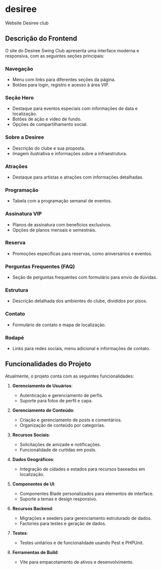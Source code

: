 # desiree
Website Desiree club

## Descrição do Frontend
O site do Desiree Swing Club apresenta uma interface moderna e responsiva, com as seguintes seções principais:

### Navegação
- Menu com links para diferentes seções da página.
- Botões para login, registro e acesso à área VIP.

### Seção Hero
- Destaque para eventos especiais com informações de data e localização.
- Botões de ação e vídeo de fundo.
- Opções de compartilhamento social.

### Sobre a Desiree
- Descrição do clube e sua proposta.
- Imagem ilustrativa e informações sobre a infraestrutura.

### Atrações
- Destaque para artistas e atrações com informações detalhadas.

### Programação
- Tabela com a programação semanal de eventos.

### Assinatura VIP
- Planos de assinatura com benefícios exclusivos.
- Opções de planos mensais e semestrais.

### Reserva
- Promoções específicas para reservas, como aniversários e eventos.

### Perguntas Frequentes (FAQ)
- Seção de perguntas frequentes com formulário para envio de dúvidas.

### Estrutura
- Descrição detalhada dos ambientes do clube, divididos por pisos.

### Contato
- Formulário de contato e mapa de localização.

### Rodapé
- Links para redes sociais, menu adicional e informações de contato.

## Funcionalidades do Projeto
Atualmente, o projeto conta com as seguintes funcionalidades:

1. **Gerenciamento de Usuários**:
   - Autenticação e gerenciamento de perfis.
   - Suporte para fotos de perfil e capa.

2. **Gerenciamento de Conteúdo**:
   - Criação e gerenciamento de posts e comentários.
   - Organização de conteúdo por categorias.

3. **Recursos Sociais**:
   - Solicitações de amizade e notificações.
   - Funcionalidade de curtidas em posts.

4. **Dados Geográficos**:
   - Integração de cidades e estados para recursos baseados em localização.

5. **Componentes de UI**:
   - Componentes Blade personalizados para elementos de interface.
   - Suporte a temas e design responsivo.

6. **Recursos Backend**:
   - Migrações e seeders para gerenciamento estruturado de dados.
   - Factories para testes e geração de dados.

7. **Testes**:
   - Testes unitários e de funcionalidade usando Pest e PHPUnit.

8. **Ferramentas de Build**:
   - Vite para empacotamento de ativos e desenvolvimento.
